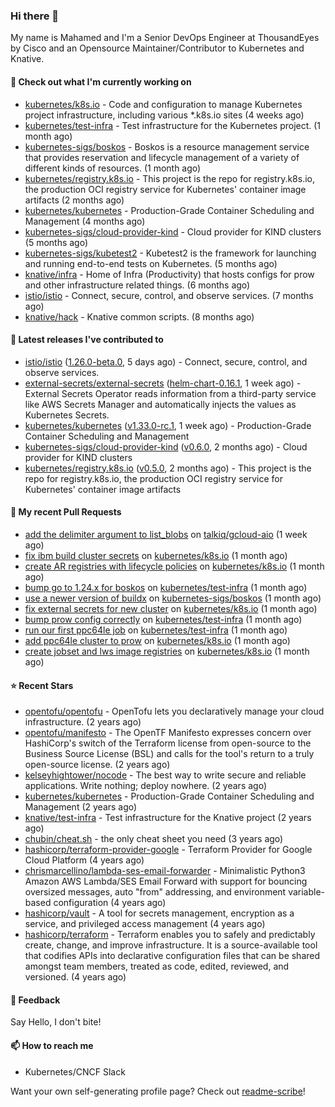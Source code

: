 ### Hi there 👋

My name is Mahamed and I'm a Senior DevOps Engineer at ThousandEyes by Cisco and an Opensource Maintainer/Contributor to Kubernetes and Knative.

#### 👷 Check out what I'm currently working on

- [kubernetes/k8s.io](https://github.com/kubernetes/k8s.io) - Code and configuration to manage Kubernetes project infrastructure, including various *.k8s.io sites (4 weeks ago)
- [kubernetes/test-infra](https://github.com/kubernetes/test-infra) - Test infrastructure for the Kubernetes project. (1 month ago)
- [kubernetes-sigs/boskos](https://github.com/kubernetes-sigs/boskos) - Boskos is a resource management service that provides reservation and lifecycle management of a variety of different kinds of resources. (1 month ago)
- [kubernetes/registry.k8s.io](https://github.com/kubernetes/registry.k8s.io) - This project is the repo for registry.k8s.io, the production OCI registry service for Kubernetes&#39; container image artifacts (2 months ago)
- [kubernetes/kubernetes](https://github.com/kubernetes/kubernetes) - Production-Grade Container Scheduling and Management (4 months ago)
- [kubernetes-sigs/cloud-provider-kind](https://github.com/kubernetes-sigs/cloud-provider-kind) - Cloud provider for KIND clusters (5 months ago)
- [kubernetes-sigs/kubetest2](https://github.com/kubernetes-sigs/kubetest2) - Kubetest2 is the framework for launching and running end-to-end tests on Kubernetes. (5 months ago)
- [knative/infra](https://github.com/knative/infra) - Home of Infra (Productivity) that hosts configs for prow and other infrastructure related things. (6 months ago)
- [istio/istio](https://github.com/istio/istio) - Connect, secure, control, and observe services. (7 months ago)
- [knative/hack](https://github.com/knative/hack) - Knative common scripts. (8 months ago)

#### 🔭 Latest releases I've contributed to

- [istio/istio](https://github.com/istio/istio) ([1.26.0-beta.0](https://github.com/istio/istio/releases/tag/1.26.0-beta.0), 5 days ago) - Connect, secure, control, and observe services.
- [external-secrets/external-secrets](https://github.com/external-secrets/external-secrets) ([helm-chart-0.16.1](https://github.com/external-secrets/external-secrets/releases/tag/helm-chart-0.16.1), 1 week ago) - External Secrets Operator reads information from a third-party service like AWS Secrets Manager and automatically injects the values as Kubernetes Secrets.
- [kubernetes/kubernetes](https://github.com/kubernetes/kubernetes) ([v1.33.0-rc.1](https://github.com/kubernetes/kubernetes/releases/tag/v1.33.0-rc.1), 1 week ago) - Production-Grade Container Scheduling and Management
- [kubernetes-sigs/cloud-provider-kind](https://github.com/kubernetes-sigs/cloud-provider-kind) ([v0.6.0](https://github.com/kubernetes-sigs/cloud-provider-kind/releases/tag/v0.6.0), 2 months ago) - Cloud provider for KIND clusters
- [kubernetes/registry.k8s.io](https://github.com/kubernetes/registry.k8s.io) ([v0.5.0](https://github.com/kubernetes/registry.k8s.io/releases/tag/v0.5.0), 2 months ago) - This project is the repo for registry.k8s.io, the production OCI registry service for Kubernetes&#39; container image artifacts

#### 🔨 My recent Pull Requests

- [add the delimiter argument to list_blobs](https://github.com/talkiq/gcloud-aio/pull/885) on [talkiq/gcloud-aio](https://github.com/talkiq/gcloud-aio) (1 week ago)
- [fix ibm build cluster secrets](https://github.com/kubernetes/k8s.io/pull/7914) on [kubernetes/k8s.io](https://github.com/kubernetes/k8s.io) (1 month ago)
- [create AR registries with lifecycle policies](https://github.com/kubernetes/k8s.io/pull/7913) on [kubernetes/k8s.io](https://github.com/kubernetes/k8s.io) (1 month ago)
- [bump go to 1.24.x for boskos](https://github.com/kubernetes/test-infra/pull/34509) on [kubernetes/test-infra](https://github.com/kubernetes/test-infra) (1 month ago)
- [use a newer version of buildx](https://github.com/kubernetes-sigs/boskos/pull/220) on [kubernetes-sigs/boskos](https://github.com/kubernetes-sigs/boskos) (1 month ago)
- [fix external secrets for new cluster](https://github.com/kubernetes/k8s.io/pull/7883) on [kubernetes/k8s.io](https://github.com/kubernetes/k8s.io) (1 month ago)
- [bump prow config correctly](https://github.com/kubernetes/test-infra/pull/34504) on [kubernetes/test-infra](https://github.com/kubernetes/test-infra) (1 month ago)
- [run our first ppc64le job](https://github.com/kubernetes/test-infra/pull/34503) on [kubernetes/test-infra](https://github.com/kubernetes/test-infra) (1 month ago)
- [add ppc64le cluster to prow](https://github.com/kubernetes/k8s.io/pull/7862) on [kubernetes/k8s.io](https://github.com/kubernetes/k8s.io) (1 month ago)
- [create jobset and lws image registries](https://github.com/kubernetes/k8s.io/pull/7824) on [kubernetes/k8s.io](https://github.com/kubernetes/k8s.io) (1 month ago)

#### ⭐ Recent Stars

- [opentofu/opentofu](https://github.com/opentofu/opentofu) - OpenTofu lets you declaratively manage your cloud infrastructure. (2 years ago)
- [opentofu/manifesto](https://github.com/opentofu/manifesto) - The OpenTF Manifesto expresses concern over HashiCorp&#39;s switch of the Terraform license from open-source to the Business Source License (BSL) and calls for the tool&#39;s return to a truly open-source license. (2 years ago)
- [kelseyhightower/nocode](https://github.com/kelseyhightower/nocode) - The best way to write secure and reliable applications. Write nothing; deploy nowhere. (2 years ago)
- [kubernetes/kubernetes](https://github.com/kubernetes/kubernetes) - Production-Grade Container Scheduling and Management (2 years ago)
- [knative/test-infra](https://github.com/knative/test-infra) - Test infrastructure for the Knative project (2 years ago)
- [chubin/cheat.sh](https://github.com/chubin/cheat.sh) - the only cheat sheet you need (3 years ago)
- [hashicorp/terraform-provider-google](https://github.com/hashicorp/terraform-provider-google) - Terraform Provider for Google Cloud Platform (4 years ago)
- [chrismarcellino/lambda-ses-email-forwarder](https://github.com/chrismarcellino/lambda-ses-email-forwarder) - Minimalistic Python3 Amazon AWS Lambda/SES Email Forward with support for bouncing oversized messages, auto &#34;from&#34; addressing, and environment variable-based configuration (4 years ago)
- [hashicorp/vault](https://github.com/hashicorp/vault) - A tool for secrets management, encryption as a service, and privileged access management (4 years ago)
- [hashicorp/terraform](https://github.com/hashicorp/terraform) - Terraform enables you to safely and predictably create, change, and improve infrastructure. It is a source-available tool that codifies APIs into declarative configuration files that can be shared amongst team members, treated as code, edited, reviewed, and versioned. (4 years ago)

#### 💬 Feedback

Say Hello, I don't bite!

#### 📫 How to reach me

- Kubernetes/CNCF Slack

Want your own self-generating profile page? Check out [readme-scribe](https://github.com/muesli/readme-scribe)!


